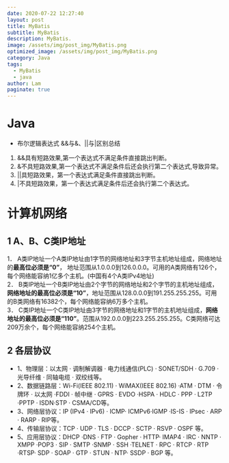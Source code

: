 ```yaml
---
date: 2020-07-22 12:27:40
layout: post
title: MyBatis
subtitle: MyBatis
description: MyBatis.
image: /assets/img/post_img/MyBatis.png
optimized_image: /assets/img/post_img/MyBatis.png
category: Java
tags:
  - MyBatis
  - java
author: Lam
paginate: true
---
```


# Java

- 布尔逻辑表达式 &&与&、||与|区别总结
1. &&具有短路效果,第一个表达式不满足条件直接跳出判断。
2. &不具短路效果,第一个表达式不满足条件后还会执行第二个表达式,导致异常。
3. ||具短路效果，第一个表达式满足条件直接跳出判断。
4. |不具短路效果，第一个表达式满足条件后还会执行第二个表达式。  


# 计算机网络
## 1 A、B、C类IP地址
1． A类IP地址一个A类IP地址由1字节的网络地址和3字节主机地址组成，网络地址的**最高位必须是“0”**， 地址范围从1.0.0.0到126.0.0.0。可用的A类网络有126个，每个网络能容纳1亿多个主机。(中国有4个A类IPv4地址)  
2． B类IP地址一个B类IP地址由2个字节的网络地址和2个字节的主机地址组成，**网络地址的最高位必须是“10”**，地址范围从128.0.0.0到191.255.255.255。可用的B类网络有16382个，每个网络能容纳6万多个主机。  
3． C类IP地址一个C类IP地址由3字节的网络地址和1字节的主机地址组成，**网络地址的最高位必须是“110”**。范围从192.0.0.0到223.255.255.255。C类网络可达209万余个，每个网络能容纳254个主机。

## 2 各层协议
- 1、物理层：以太网 · 调制解调器 · 电力线通信(PLC) · SONET/SDH · G.709 · 光导纤维 · 同轴电缆 · 双绞线等。
- 2、数据链路层：Wi-Fi(IEEE 802.11) · WiMAX(IEEE 802.16) ·ATM · DTM · 令牌环 · 以太网 ·FDDI · 帧中继 · GPRS · EVDO ·HSPA · HDLC · PPP · L2TP ·PPTP · ISDN·STP · CSMA/CD等。
- 3、网络层协议：IP (IPv4 · IPv6) · ICMP· ICMPv6·IGMP ·IS-IS · IPsec · ARP · RARP · RIP等。
- 4、传输层协议：TCP · UDP · TLS · DCCP · SCTP · RSVP · OSPF 等。
- 5、应用层协议：DHCP ·DNS · FTP · Gopher · HTTP· IMAP4 · IRC · NNTP · XMPP ·POP3 · SIP · SMTP ·SNMP · SSH ·TELNET · RPC · RTCP · RTP ·RTSP· SDP · SOAP · GTP · STUN · NTP· SSDP · BGP 等。
